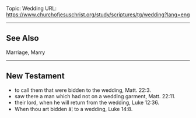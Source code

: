Topic: Wedding
URL: https://www.churchofjesuschrist.org/study/scriptures/tg/wedding?lang=eng

---

## See Also

Marriage, Marry

---

## New Testament

- to call them that were bidden to the wedding, Matt. 22:3.
- saw there a man which had not on a wedding garment, Matt. 22:11.
- their lord, when he will return from the wedding, Luke 12:36.
- When thou art bidden â¦ to a wedding, Luke 14:8.

